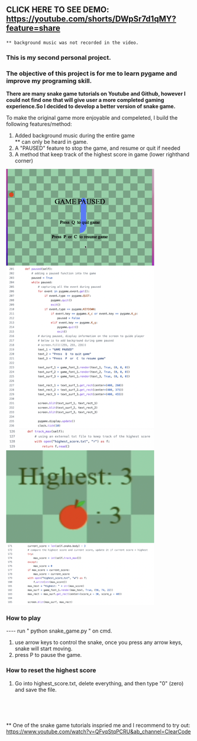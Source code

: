 ## CLICK HERE TO SEE DEMO: https://youtube.com/shorts/DWpSr7d1qMY?feature=share
    ** background music was not recorded in the video. 

### This is my second personal project.
### The objective of this project is for me to learn pygame and improve my programing skill. 

**There are many snake game tutorials on Youtube and Github, however I could not find one that will give user a more completed gaming experience.So I decided to develop a better version of snake game.**

To make the original game more enjoyable and compeleted, I build the following features/method:
   1. Added background music during the entire game
      <br />** can only be heard in game.
   2. A "PAUSED" feature to stop the game, and resume or quit if needed
   3. A method that keep track of the highest score in game (lower righthand corner)
   <img src="screenshots/paused_screen.png" width="400">
   <img src="screenshots/paused_code.png" width="400">
        
   <img src="screenshots/track_max_2.png" width="400">
   <img src="screenshots/highest_screen.png" width="400" height="250">
   <img src="screenshots/track_max_1.png" width="400">

### How to play
   ---- run " python snake_game.py " on cmd.
   1. use arrow keys to control the snake, once you press any arrow keys, snake will start moving.
   2. press P to pause the game.

### How to reset the highest score
   1. Go into highest_score.txt, delete everything, and then type "0" (zero) and save the file.
<br />
<br />
<br />

** 
One of the snake game tutorials inspried me and I recommend to try out:
https://www.youtube.com/watch?v=QFvqStqPCRU&ab_channel=ClearCode
